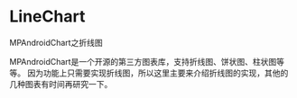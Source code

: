 # LineChart
MPAndroidChart之折线图

MPAndroidChart是一个开源的第三方图表库，支持折线图、饼状图、柱状图等等。
因为功能上只需要实现折线图，所以这里主要来介绍折线图的实现，其他的几种图表有时间再研究一下。



